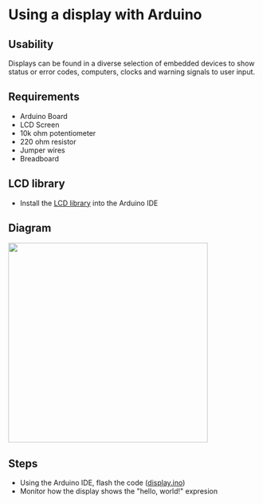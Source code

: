 # Using a display with Arduino

## Usability
Displays can be found in a diverse selection of embedded devices to show status or error codes, computers, clocks and warning signals to user input.

## Requirements
- Arduino Board
- LCD Screen
- 10k ohm potentiometer
- 220 ohm resistor
- Jumper wires
- Breadboard

## LCD library
- Install the [LCD library](https://www.arduino.cc/reference/en/libraries/liquidcrystal) into the Arduino IDE

## Diagram

  <img src="https://github.com/estape11/arduino-workshop/blob/main/2-using-components/display/assets/display_diagram.png?raw=true" width="400">

## Steps
- Using the Arduino IDE, flash the code ([display.ino](https://github.com/estape11/arduino-workshop/blob/main/2-using-components/display/display.ino))
- Monitor how the display shows the "hello, world!" expresion
